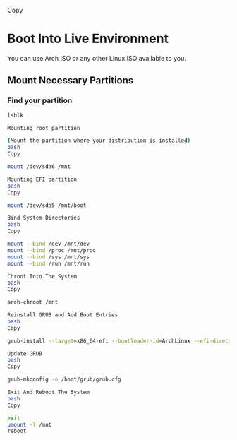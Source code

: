 
Copy

# Boot Into Live Environment

You can use Arch ISO or any other Linux ISO available to you.

## Mount Necessary Partitions

### Find your partition
```bash
lsblk

Mounting root partition

(Mount the partition where your distribution is installed)
bash
Copy

mount /dev/sda6 /mnt

Mounting EFI partition
bash
Copy

mount /dev/sda5 /mnt/boot

Bind System Directories
bash
Copy

mount --bind /dev /mnt/dev
mount --bind /proc /mnt/proc
mount --bind /sys /mnt/sys
mount --bind /run /mnt/run

Chroot Into The System
bash
Copy

arch-chroot /mnt

Reinstall GRUB and Add Boot Entries
bash
Copy

grub-install --target=x86_64-efi --bootloader-id=ArchLinux --efi-directory=/boot/efi

Update GRUB
bash
Copy

grub-mkconfig -o /boot/grub/grub.cfg

Exit And Reboot The System
bash
Copy

exit
umount -l /mnt
reboot
